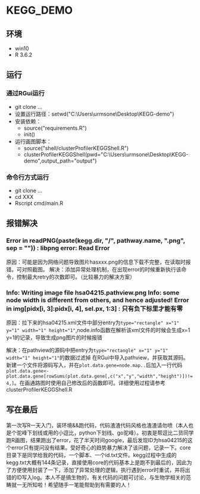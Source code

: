 # KEGG_DEMO
## 环境
* win10
* R 3.6.2
## 运行
### 通过RGui运行
* git clone ...
* 设置运行路径：setwd("C:\\Users\\urmsone\\Desktop\\KEGG-demo")
* 安装依赖：
    * source("requirements.R")
    * init()
* 运行画图脚本：
    * source("shell/clusterProfilerKEGGShell.R")
    * clusterProfilerKEGGShell(pwd="C:\\Users\\urmsone\\Desktop\\KEGG-demo",output_path="output")


### 命令行方式运行
* git clone ...
* cd XXX
* Rscript cmd/main.R 

## 报错解决
### Error in readPNG(paste(kegg.dir, "/", pathway.name, ".png", sep = "")) : libpng error: Read Error
原因：可能是因为网络问题导致图片hasxxx.png的信息下载不完整，在读取时报错。可对照截图。
解决：添加异常处理机制，在出现error的时候重新执行该命令，控制最大retry的次数即可。（比较暴力的解决方案）

### Info: Writing image file hsa04215.pathview.png Info: some node width is different from others, and hence adjusted! Error in img[pidx[i, 3]:pidx[i, 4], sel.px, 1:3] : 只有负下标里才能有零

原因：拉下来的hsa04215.xml文件中部分entry为`type="rectangle" x="1" y="1" width="1" height="1"`,node.info函数在解析该xml文件的时候会生成x=1 y=1的记录，导致生成png图片的时候报错

解决：在pathview的源码中把entry为`type="rectangle" x="1" y="1" width="1" height="1"`的数据过滤掉
在RGui中导入pathview，并获取其源码。新建一个文件将源码写入，并在`plot.data.gene=node.map..`后加入一行代码`plot.data.gene<-plot.data.gene[rowSums(plot.data.gene[,c("x","y","width","height")])!=4,]`。在画通路图时使用自己修改后的函数即可。详细使用过程请参考clusterProfilerKEGGShell.R

## 写在最后
第一次写R一天入门，装环境&&跑代码，代码渣渣代码风格也渣渣请勿喷（本人也是个驼峰下划线或用的小逗比，python下划线、go驼峰）。初衷是帮逗比二货同学跑R画图，结果跑出了error，花了半天时间google，最后发现ID为hsa04215的这个error只有提问没有结果。受好奇心的趋势暴力解决了该问题，记录一下。core目录下是同学给我的代码，一个脚本、一个id.txt文件。kegg过程中生成的kegg.txt大概有144条记录，直接使用core的代码基本上是跑不到最后的，因此为了方便使用封装了一下，添加了异常处理的逻辑，执行遇到error时重试，并将出错的ID写入log。本人不是搞生物的，有关代码的问题可讨论，与生物学相关的范畴就一无所知啦！希望随手一笔能帮助到有需要的人！

